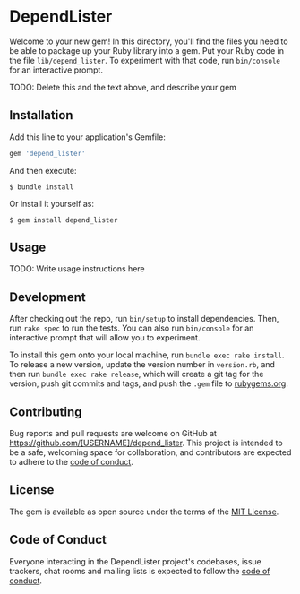 # DependLister

Welcome to your new gem! In this directory, you'll find the files you need to be able to package up your Ruby library into a gem. Put your Ruby code in the file `lib/depend_lister`. To experiment with that code, run `bin/console` for an interactive prompt.

TODO: Delete this and the text above, and describe your gem

## Installation

Add this line to your application's Gemfile:

```ruby
gem 'depend_lister'
```

And then execute:

    $ bundle install

Or install it yourself as:

    $ gem install depend_lister

## Usage

TODO: Write usage instructions here

## Development

After checking out the repo, run `bin/setup` to install dependencies. Then, run `rake spec` to run the tests. You can also run `bin/console` for an interactive prompt that will allow you to experiment.

To install this gem onto your local machine, run `bundle exec rake install`. To release a new version, update the version number in `version.rb`, and then run `bundle exec rake release`, which will create a git tag for the version, push git commits and tags, and push the `.gem` file to [rubygems.org](https://rubygems.org).

## Contributing

Bug reports and pull requests are welcome on GitHub at https://github.com/[USERNAME]/depend_lister. This project is intended to be a safe, welcoming space for collaboration, and contributors are expected to adhere to the [code of conduct](https://github.com/[USERNAME]/depend_lister/blob/master/CODE_OF_CONDUCT.md).


## License

The gem is available as open source under the terms of the [MIT License](https://opensource.org/licenses/MIT).

## Code of Conduct

Everyone interacting in the DependLister project's codebases, issue trackers, chat rooms and mailing lists is expected to follow the [code of conduct](https://github.com/[USERNAME]/depend_lister/blob/master/CODE_OF_CONDUCT.md).
